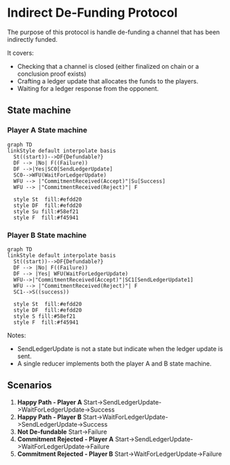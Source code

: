 # Indirect De-Funding Protocol

The purpose of this protocol is handle de-funding a channel that has been indirectly funded.

It covers:

- Checking that a channel is closed (either finalized on chain or a conclusion proof exists)
- Crafting a ledger update that allocates the funds to the players.
- Waiting for a ledger response from the opponent.

## State machine

### Player A State machine

```mermaid
graph TD
linkStyle default interpolate basis
  St((start))-->DF{Defundable?}
  DF --> |No| F((Failure))
  DF -->|Yes|SC0[SendLedgerUpdate]
  SC0-->WFU(WaitForLedgerUpdate)
  WFU --> |"CommitmentReceived(Accept)"|Su[Success]
  WFU --> |"CommitmentReceived(Reject)"| F

  style St  fill:#efdd20
  style DF  fill:#efdd20
  style Su fill:#58ef21
  style F  fill:#f45941
```

### Player B State machine

```mermaid
graph TD
linkStyle default interpolate basis
  St((start))-->DF{Defundable?}
  DF --> |No| F((Failure))
  DF --> |Yes| WFU(WaitForLedgerUpdate)
  WFU-->|"CommitmentReceived(Accept)"|SC1[SendLedgerUpdate1]
  WFU --> |"CommitmentReceived(Reject)"| F
  SC1-->S((success))

  style St  fill:#efdd20
  style DF  fill:#efdd20
  style S fill:#58ef21
  style F  fill:#f45941

```

Notes:

- SendLedgerUpdate is not a state but indicate when the ledger update is sent.
- A single reducer implements both the player A and B state machine.

## Scenarios

1. **Happy Path - Player A** Start->SendLedgerUpdate->WaitForLedgerUpdate->Success
2. **Happy Path - Player B** Start->WaitForLedgerUpdate->SendLedgerUpdate->Success
3. **Not De-fundable** Start->Failure
4. **Commitment Rejected - Player A** Start->SendLedgerUpdate->WaitForLedgerUpdate->Failure
5. **Commitment Rejected - Player B** Start->WaitForLedgerUpdate->Failure
